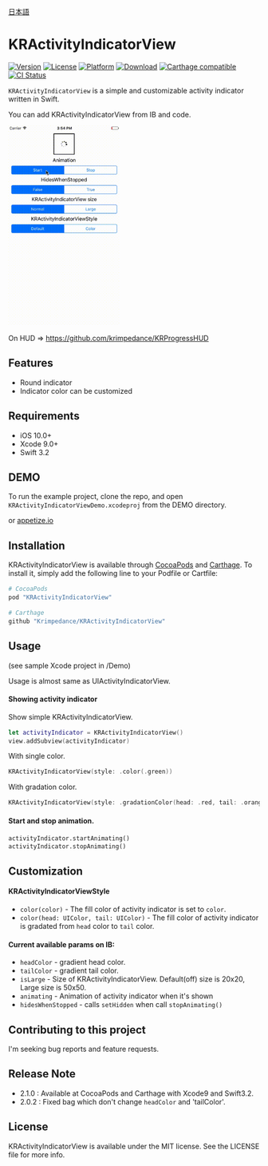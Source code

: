 [日本語](./README_Ja.md)

# KRActivityIndicatorView

[![Version](https://img.shields.io/cocoapods/v/KRActivityIndicatorView.svg?style=flat)](http://cocoapods.org/pods/KRActivityIndicatorView)
[![License](https://img.shields.io/cocoapods/l/KRActivityIndicatorView.svg?style=flat)](http://cocoapods.org/pods/KRActivityIndicatorView)
[![Platform](https://img.shields.io/cocoapods/p/KRActivityIndicatorView.svg?style=flat)](http://cocoapods.org/pods/KRActivityIndicatorView)
[![Download](https://img.shields.io/cocoapods/dt/KRActivityIndicatorView.svg?style=flat)](http://cocoapods.org/pods/KRActivityIndicatorView)
[![Carthage compatible](https://img.shields.io/badge/Carthage-compatible-4BC51D.svg?style=flat)](https://github.com/Carthage/Carthage)
[![CI Status](http://img.shields.io/travis/krimpedance/KRActivityIndicatorView.svg?style=flat)](https://travis-ci.org/krimpedance/KRActivityIndicatorView)

`KRActivityIndicatorView` is a simple and customizable activity indicator written in Swift.

You can add KRActivityIndicatorView from IB and code.

<img src="./Resources/demo.gif" height=400>

On HUD => https://github.com/krimpedance/KRProgressHUD

## Features
- Round indicator
- Indicator color can be customized

## Requirements
- iOS 10.0+
- Xcode 9.0+
- Swift 3.2

## DEMO
To run the example project, clone the repo, and open `KRActivityIndicatorViewDemo.xcodeproj` from the DEMO directory.

or [appetize.io](https://appetize.io/app/v73ez7gvuzzuhxecu4zqv4em0r)

## Installation
KRActivityIndicatorView is available through [CocoaPods](http://cocoapods.org) and [Carthage](https://github.com/Carthage/Carthage).
To install it, simply add the following line to your Podfile or Cartfile:

```ruby
# CocoaPods
pod "KRActivityIndicatorView"
```

```ruby
# Carthage
github "Krimpedance/KRActivityIndicatorView"
```

## Usage
(see sample Xcode project in /Demo)

Usage is almost same as UIActivityIndicatorView.

#### Showing activity indicator

Show simple KRActivityIndicatorView.

```swift
let activityIndicator = KRActivityIndicatorView()
view.addSubview(activityIndicator)
```

With single color.

```swift
KRActivityIndicatorView(style: .color(.green))
```

With gradation color.

```swift
KRActivityIndicatorView(style: .gradationColor(head: .red, tail: .orange))
```

#### Start and stop animation.

```
activityIndicator.startAnimating()
activityIndicator.stopAnimating()
```

## Customization

#### KRActivityIndicatorViewStyle

* `color(color)` - The fill color of activity indicator is set to `color`.
* `color(head: UIColor, tail: UIColor)` - The fill color of activity indicator is gradated from `head` color to `tail` color.

#### Current available params on IB:
* `headColor` - gradient head color.
* `tailColor` - gradient tail color.
* `isLarge` - Size of KRActivityIndicatorView. Default(off) size is 20x20, Large size is 50x50.
* `animating` - Animation of activity indicator when it's shown
* `hidesWhenStopped` - calls `setHidden` when call `stopAnimating()`

## Contributing to this project
I'm seeking bug reports and feature requests.

## Release Note
- 2.1.0 : Available at CocoaPods and Carthage with Xcode9 and Swift3.2.
- 2.0.2 : Fixed bag which don't change `headColor` and 'tailColor'.

## License
KRActivityIndicatorView is available under the MIT license. See the LICENSE file for more info.
